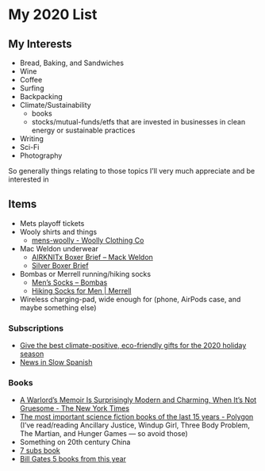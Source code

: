# My 2020 List

## My Interests
* Bread, Baking, and Sandwiches
* Wine
* Coffee
* Surfing
* Backpacking
* Climate/Sustainability
	* books
	* stocks/mutual-funds/etfs that are invested in businesses in clean energy or sustainable practices
* Writing
* Sci-Fi
* Photography

So generally things relating to those topics I’ll very much appreciate and be interested in

## Items
* Mets playoff tickets
* Wooly shirts and things
	* [mens-woolly - Woolly Clothing Co](https://www.woolly.clothing/pages/mens-woolly)
* Mac Weldon underwear
	* [AIRKNITx Boxer Brief – Mack Weldon](https://mackweldon.com/collections/performance-gear/products/airknitx-boxer-brief)
	* [Silver Boxer Brief](https://mackweldon.com/collections/boxer-briefs/products/silver-boxer-brief)
* Bombas or Merrell running/hiking socks
	* [Men’s Socks – Bombas](https://bombas.com/collections/mens-socks?filter=activity_running&filter=activity_hiking)
	* [Hiking Socks for Men | Merrell](https://www.merrell.com/US/en/mens-hiking-athletic-socks/#prefn1=bestFor&prefv1=Hiking)
* Wireless charging-pad, wide enough for (phone, AirPods case, and maybe something else)


### Subscriptions
* [Give the best climate-positive, eco-friendly gifts for the 2020 holiday season](https://climeworks.com/gift)
* [News in Slow Spanish](https://www.newsinslowspanish.com/latino/subscription-rates)

### Books
* [A Warlord’s Memoir Is Surprisingly Modern and Charming, When It’s Not Gruesome - The New York Times](https://www.nytimes.com/2020/11/30/books/review-babur-nama.html?action=click&module=Editors%20Picks&pgtype=Homepage)
* [The most important science fiction books of the last 15 years - Polygon](https://www.polygon.com/21516173/best-new-science-fiction-books-scifi-last-15-years) (I’ve read/reading Ancillary Justice, Windup Girl, Three Body Problem, The Martian, and Hunger Games — so avoid those)
* Something on 20th century China
* [7 subs book](https://www.amazon.com/Super-Upsetting-Cookbook-About-Sandwiches/dp/0804186413)
* [Bill Gates 5 books from this year](https://www.gatesnotes.com/About-Bill-Gates/Holiday-Books-2020?WT.mc_id=20201208100000_EOYBooks2020_BG-EM_&WT.tsrc=BGEM)
